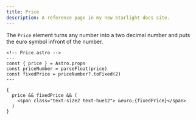 ```yaml
---
title: Price
description: A reference page in my new Starlight docs site.
---
```


The `Price` element turns any number into a two decimal number and puts the euro symbol infront of the number.

```astro
<!-- Price.astro -->
---
const { price } = Astro.props
const priceNumber = parseFloat(price)
const fixedPrice = priceNumber?.toFixed(2)
---

{
  price && fixedPrice && (
    <span class="text-size2 text-hue12"> &euro;{fixedPrice}</span>
  )
}

```
